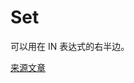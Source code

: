 # Set

可以用在 IN 表达式的右半边。

[来源文章](https://clickhouse.yandex/docs/en/data_types/special_data_types/set/) <!--hide-->

